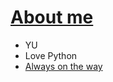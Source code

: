 # [About me](https://github.com/dululu/Blogs/issues/54)

- YU
- Love Python
- [Always on the way](https://dululu.github.io/)